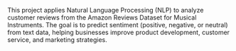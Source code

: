 This project applies Natural Language Processing (NLP) to analyze customer reviews from the Amazon Reviews Dataset for Musical Instruments. The goal is to predict sentiment (positive, negative, or neutral) from text data, helping businesses improve product development, customer service, and marketing strategies.
